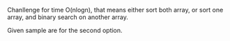 
Chanllenge for time O(nlogn), that means either sort both array, or sort one array, and binary search on another array.

Given sample are for the second option.

